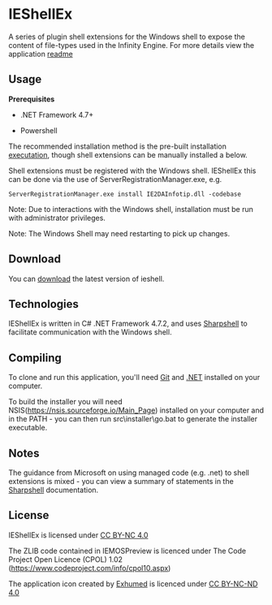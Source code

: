 # IEShellEx

A series of plugin shell extensions for the Windows shell to expose the content of file-types used in the Infinity Engine. For more details view the application [readme](https://htmlpreview.github.io/?https://github.com/btigi/ieshellex/blob/master/src/Documentation/Readme.html)

## Usage

__Prerequisites__

- .NET Framework 4.7+

- Powershell

The recommended installation method is the pre-built installation [executation](https://github.com/btigi/ieshellex/releases/), though shell extensions can be manually installed a below.

Shell extensions must be registered with the Windows shell. IEShellEx this can be done via the use of ServerRegistrationManager.exe, e.g. 
```
ServerRegistrationManager.exe install IE2DAInfotip.dll -codebase
```

Note: Due to interactions with the Windows shell, installation must be run with administrator privileges.

Note: The Windows Shell may need restarting to pick up changes.



## Download

You can [download](https://github.com/btigi/ieshellex/releases/) the latest version of ieshell.


## Technologies

IEShellEx is written in C# .NET Framework 4.7.2, and uses [Sharpshell](https://github.com/dwmkerr/sharpshell) to facilitate communication with the Windows shell.


## Compiling

To clone and run this application, you'll need [Git](https://git-scm.com) and [.NET](https://dotnet.microsoft.com/) installed on your computer.

To build the installer you will need NSIS(https://nsis.sourceforge.io/Main_Page) installed on your computer and in the PATH - you can then run src\installer\go.bat to generate the installer executable.


## Notes

The guidance from Microsoft on using managed code (e.g. .net) to shell extensions is mixed - you can view a summary of statements in the [Sharpshell](https://github.com/dwmkerr/sharpshell/blob/master/docs/managed-shell-extensions.md) documentation.


## License

IEShellEx is licensed under [CC BY-NC 4.0](https://creativecommons.org/licenses/by-nc/4.0/)

The ZLIB code contained in IEMOSPreview is licenced under The Code Project Open Licence (CPOL) 1.02 (https://www.codeproject.com/info/cpol10.aspx)

The application icon created by [Exhumed](https://iconarchive.com/show/mega-games-pack-25-icons-by-3xhumed/Baldur-s-Gate-1-icon.html) is licenced under [CC BY-NC-ND 4.0](https://creativecommons.org/licenses/by-nc-nd/4.0/)